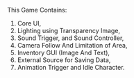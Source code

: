 This Game Contains:
1. Core UI,
2. Lighting using Transparency Image,
3. Sound Trigger, and Sound Controller,
4. Camera Follow And Limitation of Area,
5. Inventory GUI (Image And Text),
6. External Source for Saving Data,
7. Animation Trigger and Idle Character.